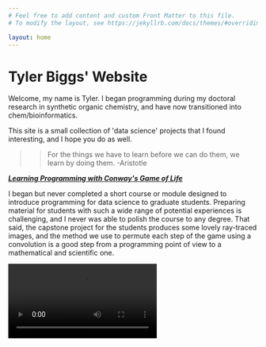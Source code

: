 ```yaml
---
# Feel free to add content and custom Front Matter to this file.
# To modify the layout, see https://jekyllrb.com/docs/themes/#overriding-theme-defaults

layout: home
---
```


# Tyler Biggs' Website

Welcome, my name is Tyler. I began programming during my doctoral research in synthetic organic chemistry,
and have now transitioned into chem/bioinformatics.

This site is a small collection of 'data science' projects that I found interesting, and I hope you do as well.

>> For the things we have to learn before we can do them, we learn by doing them.
>> -Aristotle

[***Learning Programming with Conway's Game of Life***](./docs/raytrace_gol)

I began but never completed a short course or module designed to introduce programming for data science to 
graduate students. Preparing material for students with such a wide range of potential experiences is challenging,
and I never was able to polish the course to any degree. That said, the capstone project for the students produces
some lovely ray-traced images, and the method we use to permute each step of the game using a convolution is a good
step from a programming point of view to a mathematical and scientific one.


<video src="./assets/gol_HDr.mp4" controls  width="300" >
Your browser does not support the <code>video</code> element.
</video>
